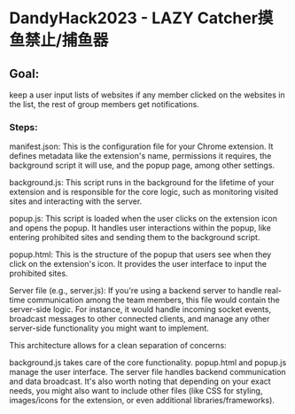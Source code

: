 # DandyHack2023 - LAZY Catcher摸鱼禁止/捕鱼器

## Goal:
keep a user input lists of websites
if any member clicked on the websites in the list, the rest of group members get notifications.

### Steps:
manifest.json: This is the configuration file for your Chrome extension. It defines metadata like the extension's name, permissions it requires, the background script it will use, and the popup page, among other settings.

background.js: This script runs in the background for the lifetime of your extension and is responsible for the core logic, such as monitoring visited sites and interacting with the server.

popup.js: This script is loaded when the user clicks on the extension icon and opens the popup. It handles user interactions within the popup, like entering prohibited sites and sending them to the background script.

popup.html: This is the structure of the popup that users see when they click on the extension's icon. It provides the user interface to input the prohibited sites.

Server file (e.g., server.js): If you're using a backend server to handle real-time communication among the team members, this file would contain the server-side logic. For instance, it would handle incoming socket events, broadcast messages to other connected clients, and manage any other server-side functionality you might want to implement.

This architecture allows for a clean separation of concerns:

background.js takes care of the core functionality.
popup.html and popup.js manage the user interface.
The server file handles backend communication and data broadcast.
It's also worth noting that depending on your exact needs, you might also want to include other files (like CSS for styling, images/icons for the extension, or even additional libraries/frameworks).
